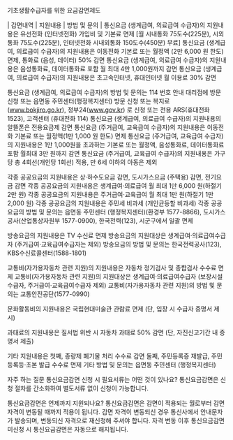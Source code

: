 기초생활수급자를 위한 요금감면제도

| 감면내역 | 지원내용 | 방법 및 문의 |
 통신요금 (생계급여, 의료급여 수급자)의 지원내용은 유선전화 (인터넷전화) 가입비 및 기본료 면제 [월 시내통화 75도수(225분), 시외통화 75도수(225분), 인터넷전화 시내외통화 150도수(450분) 무료]
 통신요금 (생계급여, 의료급여 수급자)의 지원내용은 이동전화 기본료 또는 월정액 (2만 6,000 원 한도) 면제, 통화료 (음성, 데이터) 50% 감면 
 통신요금 (생계급여, 의료급여 수급자)의 지원내용은 음성통화료, 데이터통화료 포함 월 최대 4만 1,000원까지 감면
 통신요금 (생계급여, 의료급여 수급자)의 지원내용은 초고속인터넷, 휴대인터넷 월 이용료 30% 감면
 
 통신요금 (생계급여, 의료급여 수급자)의 방법 및 문의는 114 번호 안내 대리점에 방문 신청 또는 읍면동 주민센터(행정복지센터) 방문 신청 또는 복지로(www.bokjiro.go.kr), 정부24(www.gov.kr) 로 신청 또는 전용 ARS(휴대전화 1523), 고객센터 (휴대전화 114)
 통신요금 (생계급여, 의료급여 수급자)의 지원내용의 알뜰폰은 전용요금제 감면
 통신요금 (주거급여, 교육급여 수급자)의 지원내용은 이동전화 기본료 또는 월정액(1만 1,000 원 한도) 면제
 통신요금 (주거급여, 교육급여 수급자)의 지원내용은 1만 1,000원을 초과하는 기본료 또는 월정액, 음성통화료, 데이터통화료 포함 월최대 3만 원까지 감면
 통신요금 (주거급여, 교육급여 수급자)의 지원내용은 가구당 총 4회선(개인당 1회선) 적용, 만 6세 이하의 아동은 제외

 각종 공공요금의 지원내용은 상·하수도요금 감면, 도시가스요금 (주택용) 감면, 전기요금 감면
 각종 공공요금의 지원내용은 생계급여·의료급여 월 최대 1만 6,000 원(하절기 2만 원)
 각종 공공요금의 지원내용은 주거급여·교육급여 월 최대 1만 원(하절기 1만 2,000 원)
 각종 공공요금의 지원내용은 주민세 비과세 (개인균등할 비과세)
 각종 공공요금의 방법 및 문의는 읍면동 주민센터 (행정복지센터)(환경부 1577-8866), 도시가스공사(산업통상자원부 1577-0900), 한국전력(123), 시군구에서 일괄 면제

 방송요금의 지원내용은 TV 수신료 면제
 방송요금의 지원대상은 생계급여·의료급여수급자 (주거급여·교육급여수급자는 제외)
 방송요금의 방법 및 문의는 한국전력공사(123), KBS수신료콜센터(1588-1801)

 교통비(자가용자동차 관련 지원)의 지원내용은 자동차 정기검사 및 종합검사 수수료 면제
 교통비(자가용자동차 관련 지원)의 지원대상은 생계급여·의료급여수급자 (보장시설수급자, 주거급여·교육급여수급자 제외)
 교통비(자가용자동차 관련 지원)의 방법 및 문의는 교통안전공단(1577-0990)

 문화활동비의 지원내용은 국립현대미술관 관람료 면제 (단, 입장 시 수급자 증명서 제시)

 과태료의 지원내용은 질서법 위반 시 자동차 과태료 50% 감면 (단, 자진신고기간 내 증명서 제출)

 기타 지원내용은 첫째, 종량제 폐기물 처리 수수료 감면 둘째, 주민등록증 재발급, 주민등록등·초본 발급 수수료 면제
 기타 방법 및 문의는 읍면동 주민센터 (행정복지센터)


자주 하는 질문
통신요금감면 신청 시 필요서류는 어떤 것이 있나요?
 통신요금감면은 신청 절차를 간소화하여 별도서류 없이 신청이 가능합니다.

통신요금감면은 언제까지 지원되나요?
 통신요금감면은 감면이 적용되는 월로부터 감면자격이 변동될 때까지 적용이 됩니다. 감면 자격이 변동되신 경우 통신사에서 안내문자가 발송되며, 변동되신 자격으로 재신청해 주셔야 합니다. 자격 변동 이후 통신요금감면 미신청 시 통신요금감면은 자동으로 해지됩니다.
